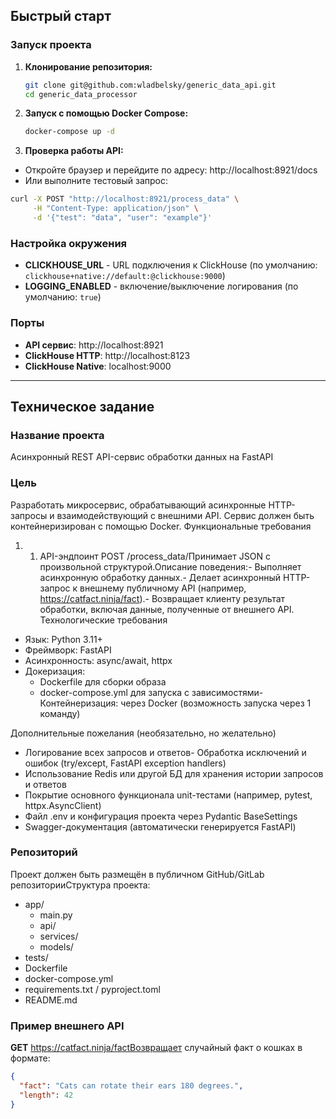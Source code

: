 ## Быстрый старт

### Запуск проекта

1. **Клонирование репозитория:**
   ```bash
   git clone git@github.com:wladbelsky/generic_data_api.git
   cd generic_data_processor
   ```

2. **Запуск с помощью Docker Compose:**
   ```bash
   docker-compose up -d
   ```

3. **Проверка работы API:**
  - Откройте браузер и перейдите по адресу: http://localhost:8921/docs
  - Или выполните тестовый запрос:
   ```bash
   curl -X POST "http://localhost:8921/process_data" \
        -H "Content-Type: application/json" \
        -d '{"test": "data", "user": "example"}'
   ```

### Настройка окружения

- **CLICKHOUSE_URL** - URL подключения к ClickHouse (по умолчанию: `clickhouse+native://default:@clickhouse:9000`)
- **LOGGING_ENABLED** - включение/выключение логирования (по умолчанию: `true`)

### Порты

- **API сервис**: http://localhost:8921
- **ClickHouse HTTP**: http://localhost:8123
- **ClickHouse Native**: localhost:9000

---

## Техническое задание
### Название проекта
Асинхронный REST API-сервис обработки данных на FastAPI
### Цель
Разработать микросервис, обрабатывающий асинхронные HTTP-запросы и взаимодействующий с внешними API. Сервис должен быть контейнеризирован с помощью Docker.
Функциональные требования
1.	1. API-эндпоинт
POST /process_data/Принимает JSON с произвольной структурой.Описание поведения:- Выполняет асинхронную обработку данных.- Делает асинхронный HTTP-запрос к внешнему публичному API (например, https://catfact.ninja/fact).- Возвращает клиенту результат обработки, включая данные, полученные от внешнего API.
Технологические требования
- Язык: Python 3.11+
- Фреймворк: FastAPI
- Асинхронность: async/await, httpx
- Докеризация:  
  - Dockerfile для сборки образа  
   - docker-compose.yml для запуска с зависимостями- Контейнеризация: через Docker (возможность запуска через 1 команду)

Дополнительные пожелания (необязательно, но желательно)
- Логирование всех запросов и ответов- Обработка исключений и ошибок (try/except, FastAPI exception handlers)
- Использование Redis или другой БД для хранения истории запросов и ответов
- Покрытие основного функционала unit-тестами (например, pytest, httpx.AsyncClient)
- Файл .env и конфигурация проекта через Pydantic BaseSettings
- Swagger-документация (автоматически генерируется FastAPI)

### Репозиторий
Проект должен быть размещён в публичном GitHub/GitLab репозиторииСтруктура проекта:  
- app/    
  -    main.py    
  -    api/    
  -    services/    
  -    models/  
- tests/  
- Dockerfile  
- docker-compose.yml  
- requirements.txt / pyproject.toml  
- README.md

### Пример внешнего API
**GET** https://catfact.ninja/factВозвращает случайный факт о кошках в формате:
```json
{
  "fact": "Cats can rotate their ears 180 degrees.",
  "length": 42
}
```
